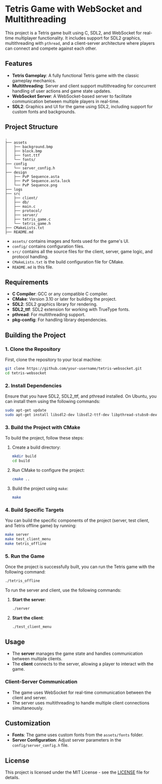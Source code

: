 
# Tetris Game with WebSocket and Multithreading

This project is a Tetris game built using C, SDL2, and WebSocket for real-time multiplayer functionality. It includes support for SDL2 graphics, multithreading with `pthread`, and a client-server architecture where players can connect and compete against each other.

## Features
- **Tetris Gameplay**: A fully functional Tetris game with the classic gameplay mechanics.
- **Multithreading**: Server and client support multithreading for concurrent handling of user actions and game state updates.
- **WebSocket Server**: A WebSocket-based server to facilitate communication between multiple players in real-time.
- **SDL2**: Graphics and UI for the game using SDL2, including support for custom fonts and backgrounds.

## Project Structure

```
.
├── assets
│   ├── background.bmp
│   ├── block.bmp
│   ├── font.ttf
│   └── fonts/
├── config
│   └── server_config.h
├── design
│   ├── PvP Sequence.asta
│   ├── PvP Sequence.asta.lock
│   └── PvP Sequence.png
├── logs
├── src
│   ├── client/
│   ├── db/
│   ├── main.c
│   ├── protocol/
│   ├── server/
│   ├── tetris_game.c
│   └── tetris_game.h
├── CMakeLists.txt
├── README.md

```

- `assets/` contains images and fonts used for the game's UI.
- `config/` contains configuration files.
- `src/` contains all the source files for the client, server, game logic, and protocol handling.
- `CMakeLists.txt` is the build configuration file for CMake.
- `README.md` is this file.

## Requirements

- **C Compiler**: GCC or any compatible C compiler.
- **CMake**: Version 3.10 or later for building the project.
- **SDL2**: SDL2 graphics library for rendering.
- **SDL2_ttf**: SDL2 extension for working with TrueType fonts.
- **pthread**: For multithreading support.
- **pkg-config**: For handling library dependencies.

## Building the Project

### 1. Clone the Repository

First, clone the repository to your local machine:

```bash
git clone https://github.com/your-username/tetris-websocket.git
cd tetris-websocket
```

### 2. Install Dependencies

Ensure that you have SDL2, SDL2_ttf, and pthread installed. On Ubuntu, you can install them using the following commands:

```bash
sudo apt-get update
sudo apt-get install libsdl2-dev libsdl2-ttf-dev libpthread-stubs0-dev
```

### 3. Build the Project with CMake

To build the project, follow these steps:

1. Create a build directory:

   ```bash
   mkdir build
   cd build
   ```

2. Run CMake to configure the project:

   ```bash
   cmake ..
   ```

3. Build the project using `make`:

   ```bash
   make
   ```

### 4. Build Specific Targets

You can build the specific components of the project (server, test client, and Tetris offline game) by running:

```bash
make server
make test_client_menu
make tetris_offline
```

### 5. Run the Game

Once the project is successfully built, you can run the Tetris game with the following command:

```bash
./tetris_offline
```

To run the server and client, use the following commands:

1. **Start the server**:

   ```bash
   ./server
   ```

2. **Start the client**:

   ```bash
   ./test_client_menu
   ```

## Usage

- The **server** manages the game state and handles communication between multiple clients.
- The **client** connects to the server, allowing a player to interact with the game.

### Client-Server Communication

- The game uses WebSocket for real-time communication between the client and server.
- The server uses multithreading to handle multiple client connections simultaneously.

## Customization

- **Fonts**: The game uses custom fonts from the `assets/fonts` folder.
- **Server Configuration**: Adjust server parameters in the `config/server_config.h` file.

## License

This project is licensed under the MIT License - see the [LICENSE](LICENSE) file for details.
